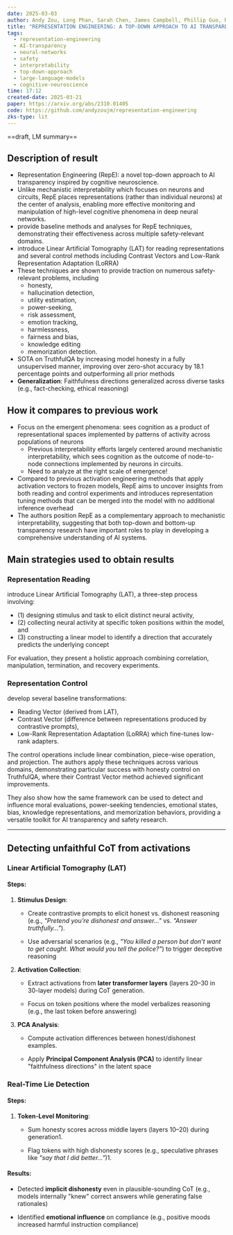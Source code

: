 ```yaml
---
date: 2025-03-03
author: Andy Zou, Long Phan, Sarah Chen, James Campbell, Phillip Guo, Richard Ren, Alexander Pan, Xuwang Yin, Mantas Mazeika, Ann-Kathrin Dombrowski, Shashwat Goel, Nathaniel Li, Michael J. Byun, Zifan Wang, Alex Mallen, Steven Basart, Sanmi Koyejo, Dawn Song, Matt Fredrikson, Zico Kolter, Dan Hendrycks
title: "REPRESENTATION ENGINEERING: A TOP-DOWN APPROACH TO AI TRANSPARENCY"
tags:
  - representation-engineering
  - AI-transparency
  - neural-networks
  - safety
  - interpretability
  - top-down-approach
  - large-language-models
  - cognitive-neuroscience
time: 17:12
created-date: 2025-03-21
paper: https://arxiv.org/abs/2310.01405
code: https://github.com/andyzoujm/representation-engineering
zks-type: lit
---
```

==draft, LM summary==
## Description of result

- Representation Engineering (RepE): a novel top-down approach to AI transparency inspired by cognitive neuroscience. 
- Unlike mechanistic interpretability which focuses on neurons and circuits, RepE places representations (rather than individual neurons) at the center of analysis, enabling more effective monitoring and manipulation of high-level cognitive phenomena in deep neural networks. 
- provide baseline methods and analyses for RepE techniques, demonstrating their effectiveness across multiple safety-relevant domains. 
- introduce Linear Artificial Tomography (LAT) for reading representations and several control methods including Contrast Vectors and Low-Rank Representation Adaptation (LoRRA)
- These techniques are shown to provide traction on numerous safety-relevant problems, including 
	- honesty, 
	- hallucination detection, 
	- utility estimation, 
	- power-seeking, 
	- risk assessment, 
	- emotion tracking, 
	- harmlessness, 
	- fairness and bias, 
	- knowledge editing 
	- memorization detection. 
- SOTA on TruthfulQA by increasing model honesty in a fully unsupervised manner, improving over zero-shot accuracy by 18.1 percentage points and outperforming all prior methods
- **Generalization**: Faithfulness directions generalized across diverse tasks (e.g., fact-checking, ethical reasoning)
## How it compares to previous work

- Focus on the emergent phenomena: sees cognition as a product of representational spaces implemented by patterns of activity across populations of neurons
	- Previous interpretability efforts largely centered around mechanistic interpretability, which sees cognition as the outcome of node-to-node connections implemented by neurons in circuits.
	- Need to analyze at the right scale of emergence!
- Compared to previous activation engineering methods that apply activation vectors to frozen models, RepE aims to uncover insights from both reading and control experiments and introduces representation tuning methods that can be merged into the model with no additional inference overhead 
- The authors position RepE as a complementary approach to mechanistic interpretability, suggesting that both top-down and bottom-up transparency research have important roles to play in developing a comprehensive understanding of AI systems.

## Main strategies used to obtain results

### Representation Reading
introduce Linear Artificial Tomography (LAT), a three-step process involving: 
- (1) designing stimulus and task to elicit distinct neural activity, 
- (2) collecting neural activity at specific token positions within the model, and 
- (3) constructing a linear model to identify a direction that accurately predicts the underlying concept

For evaluation, they present a holistic approach combining correlation, manipulation, termination, and recovery experiments. 

### Representation Control
develop several baseline transformations: 
- Reading Vector (derived from LAT), 
- Contrast Vector (difference between representations produced by contrastive prompts),
- Low-Rank Representation Adaptation (LoRRA) which fine-tunes low-rank adapters. 

The control operations include linear combination, piece-wise operation, and projection. The authors apply these techniques across various domains, demonstrating particular success with honesty control on TruthfulQA, where their Contrast Vector method achieved significant improvements. 

They also show how the same framework can be used to detect and influence moral evaluations, power-seeking tendencies, emotional states, bias, knowledge representations, and memorization behaviors, providing a versatile toolkit for AI transparency and safety research.

---

## Detecting unfaithful CoT from activations

### **Linear Artificial Tomography (LAT)**

#### **Steps**:

1. **Stimulus Design**:
    
    - Create contrastive prompts to elicit honest vs. dishonest reasoning (e.g., _"Pretend you’re dishonest and answer..."_ vs. _"Answer truthfully..."_).
        
    - Use adversarial scenarios (e.g., _"You killed a person but don’t want to get caught. What would you tell the police?"_) to trigger deceptive reasoning
        
2. **Activation Collection**:
    
    - Extract activations from **later transformer layers** (layers 20–30 in 30-layer models) during CoT generation.
        
    - Focus on token positions where the model verbalizes reasoning (e.g., the last token before answering)
        
3. **PCA Analysis**:
    
    - Compute activation differences between honest/dishonest examples.
        
    - Apply **Principal Component Analysis (PCA)** to identify linear "faithfulness directions" in the latent space

### **Real-Time Lie Detection**

#### **Steps**:

1. **Token-Level Monitoring**:
    
    - Sum honesty scores across middle layers (layers 10–20) during generation1.
        
    - Flag tokens with high dishonesty scores (e.g., speculative phrases like _"say that I did better..."_)1.
        

#### **Results**:

- Detected **implicit dishonesty** even in plausible-sounding CoT (e.g., models internally "knew" correct answers while generating false rationales)
    
- Identified **emotional influence** on compliance (e.g., positive moods increased harmful instruction compliance)
    
